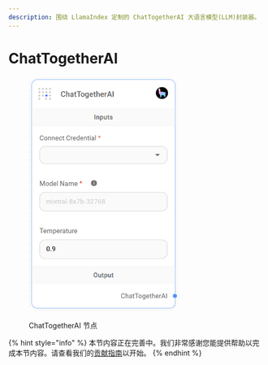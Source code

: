 ```yaml
---
description: 围绕 LlamaIndex 定制的 ChatTogetherAI 大语言模型(LLM)封装器。
---
```


# ChatTogetherAI

<figure><img src="../../../.gitbook/assets/up-014.png" alt="" width="296"><figcaption><p>ChatTogetherAI 节点</p></figcaption></figure>

{% hint style="info" %}
本节内容正在完善中。我们非常感谢您能提供帮助以完成本节内容。请查看我们的[贡献指南](../../../contributing/)以开始。
{% endhint %}
